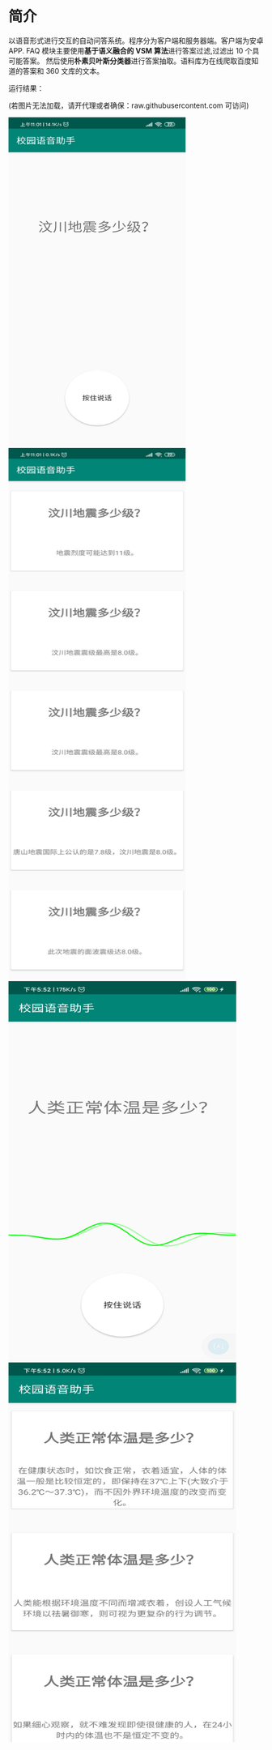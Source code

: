 # 简介

以语音形式进行交互的自动问答系统。程序分为客户端和服务器端。客户端为安卓 APP.
FAQ 模块主要使用**基于语义融合的 VSM 算法**进行答案过滤,过滤出 10 个具可能答案。
然后使用**朴素贝叶斯分类器**进行答案抽取。语料库为在线爬取百度知道的答案和 360 文库的文本。

运行结果：

(若图片无法加载，请开代理或者确保：raw.githubusercontent.com 可访问)

<img src="runImage/Screenshot_2020-05-07-11-01-31-053_personal.skipp.jpg" width="350px" height="650px">

<img src="runImage/Screenshot_2020-05-07-11-01-51-691_personal.skipp.png" width="350px" height="1050px">



<img src="runImage/Screenshot_2020-05-04-17-52-26-742_personal.skipp.jpg" width="450px" height="750px">

<img src="runImage/Screenshot_2020-05-04-17-52-08-938_personal.skipp.jpg" width="450px" height="750px">